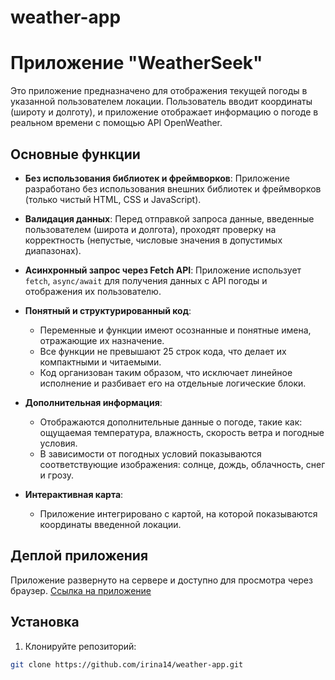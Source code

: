 # weather-app
# Приложение "WeatherSeek"

Это приложение предназначено для отображения текущей погоды в указанной пользователем локации. Пользователь вводит координаты (широту и долготу), и приложение отображает информацию о погоде в реальном времени с помощью API OpenWeather.

## Основные функции

- **Без использования библиотек и фреймворков**: Приложение разработано без использования внешних библиотек и фреймворков (только чистый HTML, CSS и JavaScript).
  
- **Валидация данных**: Перед отправкой запроса данные, введенные пользователем (широта и долгота), проходят проверку на корректность (непустые, числовые значения в допустимых диапазонах).

- **Асинхронный запрос через Fetch API**: Приложение использует `fetch`, `async/await` для получения данных с API погоды и отображения их пользователю.

- **Понятный и структурированный код**:
  - Переменные и функции имеют осознанные и понятные имена, отражающие их назначение.
  - Все функции не превышают 25 строк кода, что делает их компактными и читаемыми.
  - Код организован таким образом, что исключает линейное исполнение и разбивает его на отдельные логические блоки.

- **Дополнительная информация**:
  - Отображаются дополнительные данные о погоде, такие как: ощущаемая температура, влажность, скорость ветра и погодные условия.
  - В зависимости от погодных условий показываются соответствующие изображения: солнце, дождь, облачность, снег и грозу.
  
- **Интерактивная карта**:
  - Приложение интегрировано с картой, на которой показываются координаты введенной локации.

## Деплой приложения

Приложение развернуто на сервере и доступно для просмотра через браузер. [Ссылка на приложение]([http://127.0.0.1:5500/index.html](https://virina14.github.io/weather-app/))

## Установка

1. Клонируйте репозиторий:

```bash
git clone https://github.com/irina14/weather-app.git
